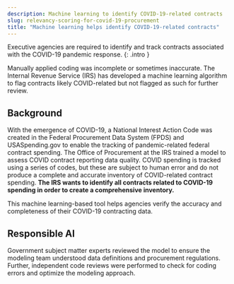 ```yaml
---
description: Machine learning to identify COVID-19-related contracts 
slug: relevancy-scoring-for-covid-19-procurement
title: "Machine learning helps identify COVID-19-related contracts"
---
```

Executive agencies are required to identify and track contracts associated with the COVID-19 pandemic response.
{: .intro }

Manually applied coding was incomplete or sometimes inaccurate. The Internal Revenue Service (IRS) has developed a machine learning algorithm to flag contracts likely COVID-related but not flagged as such for further review.

## Background

With the emergence of COVID-19, a National Interest Action Code was created in the Federal Procurement Data System (FPDS) and USASpending.gov to enable the tracking of pandemic-related federal contract spending. The Office of Procurement at the IRS trained a model to assess COVID contract reporting data quality. COVID spending is tracked using a series of codes, but these are subject to human error and do not produce a complete and accurate inventory of COVID-related contract spending. **The IRS wants to identify all contracts related to COVID-19 spending in order to create a comprehensive inventory.**

This machine learning-based tool helps agencies verify the accuracy and completeness of their COVID-19 contracting data.

## Responsible AI
Government subject matter experts reviewed the model to ensure the modeling team understood data definitions and procurement regulations. Further, independent code reviews were performed to check for coding errors and optimize the modeling approach. 


